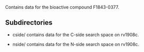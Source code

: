 Contains data for the bioactive compound F1843-0377.

## Subdirectories

- cside/ contains data for the C-side search space on rv1908c.

- nside/ contains data for the N-side search space on rv1908c.

